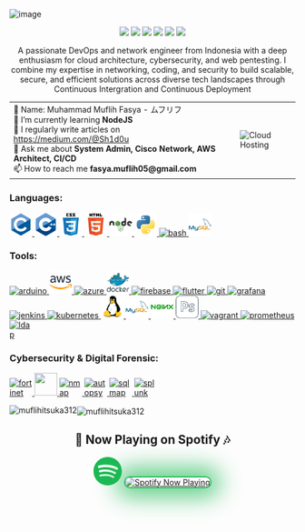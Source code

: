 ![image](https://github.com/user-attachments/assets/cd0205f4-4b9b-4c0b-9420-017716a85ffa)



<p align="center">
  <a href="#"><img src="https://img.shields.io/badge/%23-DAC6C2?style=for-the-badge"/></a>
  <a href="https://www.linkedin.com/in/muhammad-muflih-fasya/"><img src="https://img.shields.io/badge/LINKEDIN-DAC6C2?style=for-the-badge"/></a> 
  <a href="https://medium.com/shid0ud3lt4"><img src="https://img.shields.io/badge/MEDIUM-DAC6C2?style=for-the-badge"/></a> 
  <a href="https://www.hackerrank.com/xxgdxxfbiswatboy"><img src="https://img.shields.io/badge/HACKERRANK-DAC6C2?style=for-the-badge"/></a>
  <a href="https://app.hackthebox.com/profile/1340317"><img src="https://img.shields.io/badge/HACK%20THE%20BOX-DAC6C2?style=for-the-badge&logo=Hack%20The%20Box&logoColor=white"/></a>
  <a href="#"><img src="https://img.shields.io/badge/%23-DAC6C2?style=for-the-badge"/></a>

</p>
<p align="center">
A passionate DevOps and network engineer from Indonesia with a deep enthusiasm for cloud architecture, cybersecurity, and web pentesting. I combine my expertise in networking, coding, and security to build scalable, secure, and efficient solutions across diverse tech landscapes through Continuous Intergration and Continuous Deployment</h3>
</p>

<div align="center">
  <table>
    <tr>
      <td>
        <ul style="list-style-type: none; padding: 0; margin: 0; text-align: left;">
          <li>👤 Name: Muhammad Muflih Fasya - ムフリフ</li>
          <li>🌱 I’m currently learning <strong>NodeJS</strong></li>
          <li>📝 I regularly write articles on <a href="https://medium.com/@Sh1d0u">https://medium.com/@Sh1d0u</a></li>
          <li>💬 Ask me about <strong>System Admin, Cisco Network, AWS Architect, CI/CD</strong></li>
          <li>📫 How to reach me <strong>fasya.muflih05@gmail.com</strong></li>
        </ul>
      </td>
      <td>
        <img src="https://github.com/user-attachments/assets/df8aba59-af6a-48c3-ac16-7321c5b43fa4" alt="Cloud Hosting">
      </td>
    </tr>
  </table>
</div>






<h3 align="left">Languages:</h3>
<p align="left">
  <a href="https://www.cprogramming.com/" target="_blank" rel="noreferrer"> 
    <img src="https://raw.githubusercontent.com/devicons/devicon/master/icons/c/c-original.svg" alt="c" width="40" height="40"/> 
  </a>
  <a href="https://www.w3schools.com/cpp/" target="_blank" rel="noreferrer"> 
    <img src="https://raw.githubusercontent.com/devicons/devicon/master/icons/cplusplus/cplusplus-original.svg" alt="cplusplus" width="40" height="40"/> 
  </a>
  <a href="https://www.w3schools.com/css/" target="_blank" rel="noreferrer"> 
    <img src="https://raw.githubusercontent.com/devicons/devicon/master/icons/css3/css3-original-wordmark.svg" alt="css3" width="40" height="40"/> 
  </a>
  <a href="https://www.w3.org/html/" target="_blank" rel="noreferrer"> 
    <img src="https://raw.githubusercontent.com/devicons/devicon/master/icons/html5/html5-original-wordmark.svg" alt="html5" width="40" height="40"/> 
  </a>
  <a href="https://nodejs.org" target="_blank" rel="noreferrer"> 
    <img src="https://raw.githubusercontent.com/devicons/devicon/master/icons/nodejs/nodejs-original-wordmark.svg" alt="nodejs" width="40" height="40"/> 
  </a>
  <a href="https://www.python.org" target="_blank" rel="noreferrer"> 
    <img src="https://raw.githubusercontent.com/devicons/devicon/master/icons/python/python-original.svg" alt="python" width="40" height="40"/> 
  </a>
  <a href="https://www.gnu.org/software/bash/" target="_blank" rel="noreferrer"> 
    <img src="https://www.vectorlogo.zone/logos/gnu_bash/gnu_bash-icon.svg" alt="bash" width="40" height="40"/> 
  </a>
  <a href="https://www.mysql.com/" target="_blank" rel="noreferrer"> 
    <img src="https://raw.githubusercontent.com/devicons/devicon/master/icons/mysql/mysql-original-wordmark.svg" alt="mysql" width="40" height="40"/> 
  </a>
</p>


<h3 align="left">Tools:</h3>
<p align="left">
  <a href="https://www.arduino.cc/" target="_blank" rel="noreferrer"> 
    <img src="https://cdn.worldvectorlogo.com/logos/arduino-1.svg" alt="arduino" width="40" height="40"/> 
  </a>
  <a href="https://aws.amazon.com" target="_blank" rel="noreferrer"> 
    <img src="https://raw.githubusercontent.com/devicons/devicon/master/icons/amazonwebservices/amazonwebservices-original-wordmark.svg" alt="aws" width="40" height="40"/> 
  </a>
  <a href="https://azure.microsoft.com/en-in/" target="_blank" rel="noreferrer"> 
    <img src="https://www.vectorlogo.zone/logos/microsoft_azure/microsoft_azure-icon.svg" alt="azure" width="40" height="40"/> 
  </a>
  </a>
  <a href="https://www.docker.com/" target="_blank" rel="noreferrer"> 
    <img src="https://raw.githubusercontent.com/devicons/devicon/master/icons/docker/docker-original-wordmark.svg" alt="docker" width="40" height="40"/> 
  </a>
  <a href="https://firebase.google.com/" target="_blank" rel="noreferrer"> 
    <img src="https://www.vectorlogo.zone/logos/firebase/firebase-icon.svg" alt="firebase" width="40" height="40"/> 
  </a>
  <a href="https://flutter.dev" target="_blank" rel="noreferrer"> 
    <img src="https://www.vectorlogo.zone/logos/flutterio/flutterio-icon.svg" alt="flutter" width="40" height="40"/> 
  </a>
  <a href="https://git-scm.com/" target="_blank" rel="noreferrer"> 
    <img src="https://www.vectorlogo.zone/logos/git-scm/git-scm-icon.svg" alt="git" width="40" height="40"/> 
  </a>
  <a href="https://grafana.com" target="_blank" rel="noreferrer"> 
    <img src="https://www.vectorlogo.zone/logos/grafana/grafana-icon.svg" alt="grafana" width="40" height="40"/> 
  </a>
  <a href="https://www.jenkins.io" target="_blank" rel="noreferrer"> 
    <img src="https://www.vectorlogo.zone/logos/jenkins/jenkins-icon.svg" alt="jenkins" width="40" height="40"/> 
  </a>
  <a href="https://kubernetes.io" target="_blank" rel="noreferrer"> 
    <img src="https://www.vectorlogo.zone/logos/kubernetes/kubernetes-icon.svg" alt="kubernetes" width="40" height="40"/> 
  </a>
  <a href="https://www.linux.org/" target="_blank" rel="noreferrer"> 
    <img src="https://raw.githubusercontent.com/devicons/devicon/master/icons/linux/linux-original.svg" alt="linux" width="40" height="40"/> 
  </a>
  <a href="https://www.mysql.com/" target="_blank" rel="noreferrer"> 
    <img src="https://raw.githubusercontent.com/devicons/devicon/master/icons/mysql/mysql-original-wordmark.svg" alt="mysql" width="40" height="40"/> 
  </a>
  <a href="https://www.nginx.com" target="_blank" rel="noreferrer"> 
    <img src="https://raw.githubusercontent.com/devicons/devicon/master/icons/nginx/nginx-original.svg" alt="nginx" width="40" height="40"/> 
  </a>
  <a href="https://www.photoshop.com/en" target="_blank" rel="noreferrer"> 
    <img src="https://raw.githubusercontent.com/devicons/devicon/master/icons/photoshop/photoshop-line.svg" alt="photoshop" width="40" height="40"/> 
  </a>
  <a href="https://www.vagrantup.com/" target="_blank" rel="noreferrer"> 
    <img src="https://www.vectorlogo.zone/logos/vagrantup/vagrantup-icon.svg" alt="vagrant" width="40" height="40"/> 
  </a>
<!--     <a href="https://www.splunk.com/" target="_blank" rel="noreferrer"> 
    <img src="https://www.vectorlogo.zone/logos/splunk/splunk-icon.svg" alt="splunk" width="40" height="40"/>  -->
<!--   </a> -->
<!--   <a href="https://www.fortinet.com/" target="_blank" rel="noreferrer"> 
    <img src="https://upload.wikimedia.org/wikipedia/commons/6/62/Fortinet_logo.svg" alt="fortinet" width="40" height="40" style="max-width: 92px;"/> 
  </a> -->
   <a href="https://prometheus.io/" target="_blank" rel="noreferrer"> 
    <img src="https://www.vectorlogo.zone/logos/prometheusio/prometheusio-icon.svg" alt="prometheus" width="40" height="40"/>
  <a href="https://www.openldap.org/" target="_blank" rel="noreferrer"> 
    <img src="https://miro.medium.com/v2/resize:fit:828/format:webp/1*fSFKwxcjG1cRtTTXz2TmLg.png" alt="ldap" width="40" height="40" style="max-width: 40px;"/> 
  </a>
</p>

<h3 align="left">Cybersecurity & Digital Forensic:</h3>
<p align="left">
   <a href="https://www.fortinet.com/" target="_blank" rel="noreferrer"> 
    <img src="https://upload.wikimedia.org/wikipedia/commons/6/62/Fortinet_logo.svg" alt="fortinet" width="40" height="40" style="max-width: 40px;"/> 
  </a>
  <a href="https://portswigger.net/burp" target="_blank" rel="noreferrer"> 
    <img src="https://miro.medium.com/v2/resize:fit:640/format:webp/1*NT5nvK-S6lm26cIls-aBDQ.png" width="40" height="40" style="max-width: 40px;"/> 
  </a>
  <a href="https://nmap.org/" target="_blank" rel="noreferrer"> 
    <img src="https://upload.wikimedia.org/wikipedia/commons/7/73/Logo_nmap.png" alt="nmap" width="40" height="40" style="max-width: 40px;"/> 
  </a>
  <a href="https://www.autopsy.com/" target="_blank" rel="noreferrer"> 
    <img src="https://avatars.githubusercontent.com/u/866922?s=48&v=4" alt="autopsy" width="40" height="40" style="max-width: 40px;"/> 
  </a>
  <a href="https://sqlmap.org/" target="_blank" rel="noreferrer"> 
    <img src="https://upload.wikimedia.org/wikipedia/commons/4/4f/Sqlmap_logo.png" alt="sqlmap" width="40" height="40" style="max-width: 40px;"/> 
  </a>
  <a href="https://www.splunk.com/" target="_blank" rel="noreferrer"> 
    <img src="https://www.vectorlogo.zone/logos/splunk/splunk-icon.svg" alt="splunk" width="40" height="40" style="max-width: 40px;"/> 
  </a>
</p>


<p><img align="left" src="https://github-readme-stats.vercel.app/api/top-langs?username=muflihitsuka312&show_icons=true&locale=en&layout=compact" alt="muflihitsuka312" /></p>

<p><img align="center" src="https://github-readme-streak-stats.herokuapp.com/?user=muflihitsuka312&" alt="muflihitsuka312" /></p>

<h2 align="center">🎵 Now Playing on Spotify 🎶</h2>
<p align="center">
  <a href="https://open.spotify.com/user/sayang" class="spotify-logo" style="display: inline-block; margin-bottom: 10px;">
    <svg role="img" viewBox="0 0 24 24" xmlns="http://www.w3.org/2000/svg" width="50" height="50" fill="#1DB954">
      <title>Spotify</title>
      <path
        d="M12 0C5.4 0 0 5.4 0 12s5.4 12 12 12 12-5.4 12-12S18.66 0 12 0zm5.521 17.34c-.24.359-.66.48-1.021.24-2.82-1.74-6.36-2.101-10.561-1.141-.418.122-.779-.179-.899-.539-.12-.421.18-.78.54-.9 4.56-1.021 8.52-.6 11.64 1.32.42.18.479.659.301 1.02zm1.44-3.3c-.301.42-.841.6-1.262.3-3.239-1.98-8.159-2.58-11.939-1.38-.479.12-1.02-.12-1.14-.6-.12-.48.12-1.021.6-1.141C9.6 9.9 15 10.561 18.72 12.84c.361.181.54.78.241 1.2zm.12-3.36C15.24 8.4 8.82 8.16 5.16 9.301c-.6.179-1.2-.181-1.38-.721-.18-.601.18-1.2.72-1.381 4.26-1.26 11.28-1.02 15.721 1.621.539.3.719 1.02.419 1.56-.299.421-1.02.599-1.559.3z"
      />
    </svg>
  </a>
  <a href="https://open.spotify.com/user/sayang">
    <img src="https://novatorem-drab-three.vercel.app/api/spotify/?background_color=121212&border_color=1DB954" alt="Spotify Now Playing" width="500" style="border-radius: 10px; border: 2px solid #1DB954; box-shadow: 0px 0px 40px 15px rgba(29, 185, 84, 0.7);"/>
  </a>
</p>


</div>


